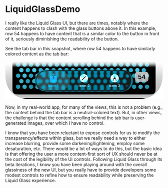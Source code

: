 # LiquidGlassDemo

I really like the Liquid Glass UI, but there are times, notably where the content happens to clash with the glass buttons above it. In this example,
row 54 happens to have content that is a similar color to the button in front of it, seriously diminishing the readability of the button.

See the tab bar in this snapshot, where row 54 happens to have similarly colored content as the tab bar:

![README-snapshot.png](README-snapshot.png)

Now, in my real-world app, for many of the views, this is not a problem (e.g., the content behind the tab bar is a neutral-colored text). But, in 
other views, the challenge is that the content scrolling behind the tab bar is user-generated images, over which I have no control.

I know that you have been reluctant to expose controls for us to modify the transparency/effects within glass, but we really need a way to either
increase blurring, provide some darkening/lightening, employ some desaturation, etc. There would be a lot of ways to do this, but the basic idea
is that offering the user a more content-first sort of UX should never be at the cost of the legibility of the UI controls. Following Liquid Glass
through its beta iterations, I know you have been playing around with the overall glassiness of the new UI, but you really have to provide developers
some modest controls to refine how to ensure readability while preserving the Liquid Glass experience.

